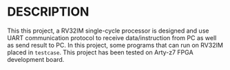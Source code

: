 # DESCRIPTION

This this project, a RV32IM single-cycle processor is designed and use UART communication protocol to receive data/instruction from PC as well as send result to PC. In this project, some programs that can run on RV32IM placed in `testcase`. This project has been tested on Arty-z7 FPGA development board.
